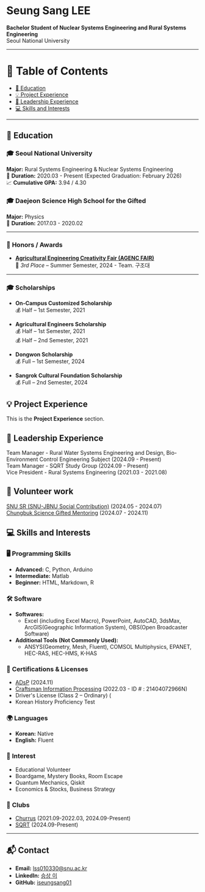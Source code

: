 # **Seung Sang LEE**

**Bachelor Student of Nuclear Systems Engineering and Rural Systems Engineering**  
Seoul National University  

---

# 📖 **Table of Contents**

- [📖 Education](#-education)
- [💡 Project Experience](#-project-experience)
- [🚩 Leadership Experience](#-leadership-experience)
- [💻 Skills and Interests](#-skills-and-interests)

---

## 📖 **Education**

### 🎓 **Seoul National University**  
**Major:** Rural Systems Engineering & Nuclear Systems Engineering  
📅 **Duration:** 2020.03 - Present (Expected Graduation: February 2026)  
📈 **Cumulative GPA:** 3.94 / 4.30  

### 🎓 **Daejeon Science High School for the Gifted**  
**Major:** Physics  
📅 **Duration:** 2017.03 - 2020.02  

---

### 🏅 **Honors / Awards**  
- [**Agricultural Engineering Creativity Fair (AGENC FAIR)**](https://www.ksae.re.kr/notice/view.asp?key=232)  
  🥉 *3rd Place* – Summer Semester, 2024 - Team. 구조대

---

### 🎓 **Scholarships**  
- **On-Campus Customized Scholarship**  
  💰 Half – 1st Semester, 2021  

- **Agricultural Engineers Scholarship**  
  💰 Half – 1st Semester, 2021  
  💰 Half – 2nd Semester, 2021  

- **Dongwon Scholarship**  
  💰 Full – 1st Semester, 2024  

- **Sangrok Cultural Foundation Scholarship**  
  💰 Full – 2nd Semester, 2024  


## 💡 Project Experience
This is the **Project Experience** section.

## 🚩 Leadership Experience
Team Manager - Rural Water Systems Engineering and Design, Bio-Environment Control Engineering Subject (2024.09 - Present)  
Team Manager - SQRT Study Group (2024.09 - Present)  
Vice President - Rural Systems Engineering (2021.03 - 2021.08)

## 🚩 Volunteer work
[SNU SR (SNU-JBNU Social Contribution)](https://www.youtube.com/watch?v=sGzbGOkxx3Y) (2024.05 - 2024.07)  
[Chungbuk Science Gifted Mentoring](https://github.com/iseungsang01/github.io/blob/iseungsang01-patch-1/%EB%A9%98%ED%86%A0%EB%A7%81_%EC%BD%94%EB%93%9C/rhythmgame.py) (2024.07 - 2024.11)

## 💻 **Skills and Interests** 

### 🖥️ **Programming Skills**
- **Advanced:** C, Python, Arduino  
- **Intermediate:** Matlab
- **Beginner:** HTML, Markdown, R

### 🛠️ **Software**
- **Softwares:**  
  - Excel (including Excel Macro), PowerPoint, AutoCAD, 3dsMax, ArcGIS(Geographic Information System), OBS(Open Broadcaster Software)
- **Additional Tools (Not Commonly Used):**  
  - ANSYS(Geometry, Mesh, Fluent), COMSOL Multiphysics, EPANET, HEC-RAS, HEC-HMS, K-HAS  

### 🏅 **Certifications & Licenses**
- [ADsP](https://www.dataq.or.kr/www/sub/a_06.do#none) (2024.11)
- [Craftsman Information Processing](https://www.q-net.or.kr/crf005.do?id=crf00503&jmCd=6921#) (2022.03 - ID # : 21404072966N)
- Driver's License (Class 2 – Ordinary) (
- Korean History Proficiency Test

### 🌍 **Languages**
- **Korean:** Native  
- **English:** Fluent  

### 🎲 **Interest**
- Educational Volunteer
- Boardgame, Mystery Books, Room Escape
- Quantum Mechanics, Qiskit
- Economics & Stocks, Business Strategy

### 🎲 **Clubs**
- [Churrus](https://churrus.vercel.app/) (2021.09-2022.03, 2024.09-Present)
- [SQRT](https://sites.google.com/view/sqrt-quantum/home) (2024.09-Present)
  
---

## 📬 **Contact**
- **Email:** [lss010330@snu.ac.kr](mailto:lss010330@snu.ac.kr)  
- **LinkedIn:** [승상 이](https://www.linkedin.com/in/%EC%8A%B9%EC%83%81-%EC%9D%B4-55560a27a/)  
- **GitHub:** [iseungsang01](https://github.com/iseungsang01/github.io/)  

